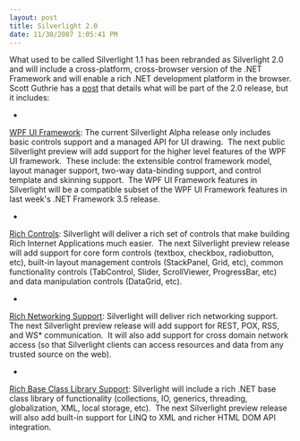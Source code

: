 ```yaml
---
layout: post
title: Silverlight 2.0
date: 11/30/2007 1:05:41 PM
---
```


What used to be called Silverlight 1.1 has been rebranded as Silverlight 2.0 and will include a cross-platform, cross-browser version of the .NET Framework and will enable a rich .NET development platform in the browser. Scott Guthrie has a [post](http://weblogs.asp.net/scottgu/archive/2007/11/29/net-web-product-roadmap-asp-net-silverlight-iis7.aspx) that details what will be part of the 2.0 release, but it includes:

*   

<u>WPF UI Framework</u>: The current Silverlight Alpha release only includes basic controls support and a managed API for UI drawing.  The next public Silverlight preview will add support for the higher level features of the WPF UI framework.  These include: the extensible control framework model, layout manager support, two-way data-binding support, and control template and skinning support.  The WPF UI Framework features in Silverlight will be a compatible subset of the WPF UI Framework features in last week's .NET Framework 3.5 release.

*   

<u>Rich Controls</u>: Silverlight will deliver a rich set of controls that make building Rich Internet Applications much easier.  The next Silverlight preview release will add support for core form controls (textbox, checkbox, radiobutton, etc), built-in layout management controls (StackPanel, Grid, etc), common functionality controls (TabControl, Slider, ScrollViewer, ProgressBar, etc) and data manipulation controls (DataGrid, etc).

*   

<u>Rich Networking Support</u>: Silverlight will deliver rich networking support.  The next Silverlight preview release will add support for REST, POX, RSS, and WS* communication.  It will also add support for cross domain network access (so that Silverlight clients can access resources and data from any trusted source on the web).

*   

<u>Rich Base Class Library Support</u>: Silverlight will include a rich .NET base class library of functionality (collections, IO, generics, threading, globalization, XML, local storage, etc).  The next Silverlight preview release will also add built-in support for LINQ to XML and richer HTML DOM API integration.
